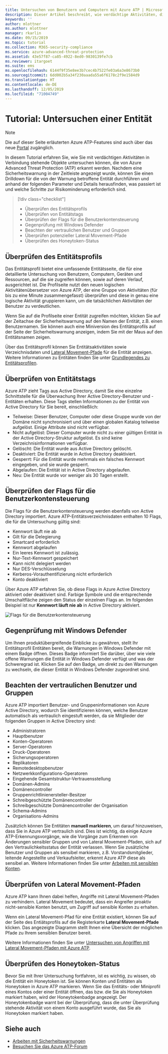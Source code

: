 ```yaml
---
title: Untersuchen von Benutzern und Computern mit Azure ATP | Microsoft-Dokumentation
description: Dieser Artikel beschreibt, wie verdächtige Aktivitäten, die von Benutzern ausgeführt werden, sowie Entitäten, Computer oder Geräte mithilfe von Azure Advanced Threat Protection (ATP) untersucht werden können.
keywords: ''
author: mlottner
ms.author: mlottner
manager: rkarlin
ms.date: 09/15/2019
ms.topic: tutorial
ms.collection: M365-security-compliance
ms.service: azure-advanced-threat-protection
ms.assetid: 43e57f87-ca85-4922-8ed0-9830139fe7cb
ms.reviewer: itargoet
ms.suite: ems
ms.openlocfilehash: 6144f9f35e8ee3b7cec4b7522fe03a6a3e8673b0
ms.sourcegitcommit: 6dd002b5a34f230aaada55a6f6178c2f9e1584d9
ms.translationtype: HT
ms.contentlocale: de-DE
ms.lasthandoff: 12/05/2019
ms.locfileid: "71004749"
---
```

# <a name="tutorial-investigate-an-entity"></a>Tutorial: Untersuchen einer Entität

> [!NOTE]
> Die auf dieser Seite erläuterten Azure ATP-Features sind auch über das neue [Portal](https://portal.cloudappsecurity.com) zugänglich.

In diesem Tutorial erfahren Sie, wie Sie mit verdächtigen Aktivitäten in Verbindung stehende Objekte untersuchen können, die von Azure Advanced Threat Protection (ATP) erkannt werden. Nachdem eine Sicherheitswarnung in der Zeitleiste angezeigt wurde, können Sie einen Drilldown für die von der Warnung betroffene Entität durchführen und anhand der folgenden Parameter und Details herausfinden, was passiert ist und welche Schritte zur Risikominderung erforderlich sind.

> [!div class="checklist"]
> * Überprüfen des Entitätsprofils
> * Überprüfen von Entitätstags
> * Überprüfen der Flags für die Benutzerkontensteuerung
> * Gegenprüfung mit Windows Defender
> * Beachten der vertraulichen Benutzer und Gruppen
> * Überprüfen potenzieller Lateral Movement-Pfade
> * Überprüfen des Honeytoken-Status

## <a name="check-the-entity-profile"></a>Überprüfen des Entitätsprofils

Das Entitätsprofil bietet eine umfassende Entitätsseite, die für eine detaillierte Untersuchung von Benutzern, Computern, Geräten und Ressourcen, auf die sie zugreifen können, sowie auf deren Verlauf, ausgerichtet ist. Die Profilseite nutzt den neuen logischen Aktivitätenübersetzer von Azure ATP, der eine Gruppe von Aktivitäten (für bis zu eine Minute zusammengefasst) überprüfen und diese in genau eine logische Aktivität gruppieren kann, um die tatsächlichen Aktivitäten der Benutzer zu verdeutlichen.

Wenn Sie auf die Profilseite einer Entität zugreifen möchten, klicken Sie auf der Zeitachse der Sicherheitswarnung auf den Namen der Entität, z.B. einen Benutzernamen. Sie können auch eine Miniversion des Entitätsprofils auf der Seite der Sicherheitswarnung anzeigen, indem Sie mit der Maus auf den Entitätsnamen zeigen.

Über das Entitätsprofil können Sie Entitätsaktivitäten sowie Verzeichnisdaten und [Lateral Movement-Pfade](use-case-lateral-movement-path.md) für die Entität anzeigen. Weitere Informationen zu Entitäten finden Sie unter [Grundlegendes zu Entitätsprofilen](entity-profiles.md).

## <a name="check-entity-tags"></a>Überprüfen von Entitätstags

Azure ATP zieht Tags aus Active Directory, damit Sie eine einzelne Schnittstelle für die Überwachung Ihrer Active Directory-Benutzer und -Entitäten erhalten. Diese Tags stellen Informationen zu der Entität von Active Directory für Sie bereit, einschließlich:
- Teilweise: Dieser Benutzer, Computer oder diese Gruppe wurde von der Domäne nicht synchronisiert und über einen globalen Katalog teilweise aufgelöst. Einige Attribute sind nicht verfügbar.
- Nicht aufgelöst: Dieser Computer wurde nicht zu einer gültigen Entität in der Active Directory-Struktur aufgelöst. Es sind keine Verzeichnisinformationen verfügbar.
- Gelöscht: Die Entität wurde aus Active Directory gelöscht.
- Deaktiviert: Die Entität wurde in Active Directory deaktiviert.
- Gesperrt: Für die Entität wurde mehrmals ein falsches Kennwort eingegeben, und sie wurde gesperrt.
- Abgelaufen: Die Entität ist in Active Directory abgelaufen.
- Neu: Die Entität wurde vor weniger als 30 Tagen erstellt.

## <a name="check-user-account-control-flags"></a>Überprüfen der Flags für die Benutzerkontensteuerung

Die Flags für die Benutzerkontensteuerung werden ebenfalls von Active Directory importiert. Azure ATP-Entitätsverzeichnisdaten enthalten 10 Flags, die für die Untersuchung gültig sind: 
- Kennwort läuft nie ab
- Gilt für die Delegierung
- Smartcard erforderlich
- Kennwort abgelaufen
- Ein leeres Kennwort ist zulässig.
- Nur-Text-Kennwort gespeichert
- Kann nicht delegiert werden
- Nur DES-Verschlüsselung
- Kerberos-Vorauthentifizierung nicht erforderlich
- Konto deaktiviert 

Über Azure ATP erfahren Sie, ob diese Flags in Azure Active Directory aktiviert oder deaktiviert sind. Farbige Symbole und die entsprechende Umschaltfläche zeigen den Status der einzelnen Flags an. Im folgenden Beispiel ist nur **Kennwort läuft nie ab** in Active Directory aktiviert.

 ![Flags für die Benutzerkontensteuerung](./media/user-access-flags.png)

## <a name="cross-check-with-windows-defender"></a>Gegenprüfung mit Windows Defender

Um Ihnen produktübergreifende Einblicke zu gewähren, stellt Ihr Entitätsprofil Entitäten bereit, die Warnungen in Windows Defender mit einem Badge öffnen. Dieses Badge informiert Sie darüber, über wie viele offene Warnungen die Entität in Windows Defender verfügt und was der Schweregrad ist. Klicken Sie auf den Badge, um direkt zu den Warnungen zu wechseln, die dieser Entität in Windows Defender zugeordnet sind.


## <a name="keep-an-eye-on-sensitive-users-and-groups"></a>Beachten der vertraulichen Benutzer und Gruppen

Azure ATP importiert Benutzer- und Gruppeninformationen von Azure Active Directory, wodurch Sie identifizieren können, welche Benutzer automatisch als vertraulich eingestuft werden, da sie Mitglieder der folgenden Gruppen in Active Directory sind:

-   Administratoren
-   Hauptbenutzer
-   Konten-Operatoren
-   Server-Operatoren
-   Druck-Operatoren
-   Sicherungsoperatoren
-   Replikatoren
-   Remotedesktopbenutzer 
-   Netzwerkkonfigurations-Operatoren 
-   Eingehende Gesamtstruktur-Vertrauensstellung
-   Domänen-Admins
-   Domänencontroller
-   Gruppenrichtlinienersteller-Besitzer 
-   Schreibgeschützte Domänencontroller 
-   Schreibgeschützte Domänencontroller der Organisation 
-   Schema-Admins 
-   Organisations-Admins

Zusätzlich können Sie Entitäten **manuell markieren**, um darauf hinzuweisen, dass Sie in Azure ATP vertraulich sind. Dies ist wichtig, da einige Azure ATP-Erkennungsvorgänge, wie die Vorgänge zum Erkennen von Änderungen sensibler Gruppen und von Lateral Movement-Pfaden, sich auf den Vertraulichkeitsstatus der Entität verlassen. Wenn Sie zusätzliche Benutzer und Gruppen als sensibel markieren, z.B. Vorstandsmitglieder, leitende Angestellte und Verkaufsleiter, erkennt Azure ATP diese als sensibel an. Weitere Informationen finden Sie unter [Arbeiten mit sensiblen Konten](sensitive-accounts.md).

## <a name="review-lateral-movement-paths"></a>Überprüfen von Lateral Movement-Pfaden

Azure ATP kann Ihnen dabei helfen, Angriffe mit Lateral Movement-Pfaden zu verhindern. Lateral Movement bedeutet, dass ein Angreifer proaktiv nicht-sensible Konten benutzt, um Zugriff auf sensible Konten zu erhalten.

Wenn ein Lateral Movement-Pfad für eine Entität existiert, können Sie auf der Seite des Entiätsprofils auf die Registerkarte **Lateral Movement-Pfade** klicken. Das angezeigte Diagramm stellt Ihnen eine Übersicht der möglichen Pfade zu Ihrem sensiblen Benutzer bereit. 

Weitere Informationen finden Sie unter [Untersuchen von Angriffen mit Lateral Movement-Pfaden mit Azure ATP](use-case-lateral-movement-path.md).

## <a name="check-honeytoken-status"></a>Überprüfen des Honeytoken-Status

Bevor Sie mit Ihrer Untersuchung fortfahren, ist es wichtig, zu wissen, ob die Entität ein Honeytoken ist. Sie können Konten und Entitäten als Honeytoken in Azure ATP markieren. Wenn Sie das Entitäts- oder Miniprofil eines Kontos oder einer Entität öffnen, das bzw. die Sie als Honeytoken markiert haben, wird der Honeytokenbadge angezeigt. Der Honeytokenbadge warnt bei der Überprüfung, dass die unter Überprüfung stehende Aktivität von einem Konto ausgeführt wurde, das Sie als Honeytoken markiert haben.

## <a name="see-also"></a>Siehe auch

- [Arbeiten mit Sicherheitswarnungen](working-with-suspicious-activities.md)
- [Besuchen Sie das Azure ATP-Forum](https://aka.ms/azureatpcommunity)
